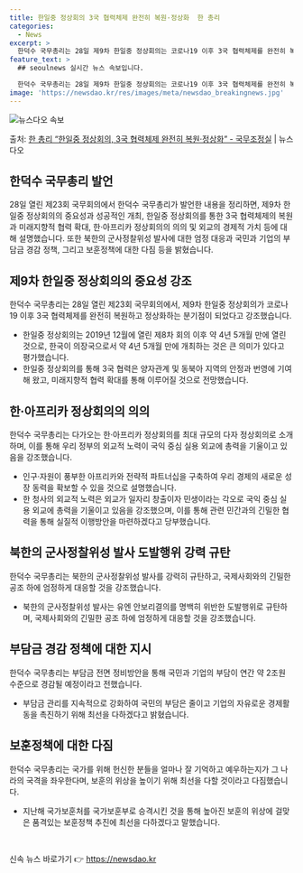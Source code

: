 ```yaml
---
title: 한일중 정상회의 3국 협력체제 완전히 복원·정상화  한 총리
categories:
  - News
excerpt: >
  한덕수 국무총리는 28일 제9차 한일중 정상회의는 코로나19 이후 3국 협력체제를 완전히 복원하고 정상화하는…
feature_text: >
  ## seoulnews 실시간 뉴스 속보입니다.

  한덕수 국무총리는 28일 제9차 한일중 정상회의는 코로나19 이후 3국 협력체제를 완전히 복원하고 정상화하는…
image: 'https://newsdao.kr/res/images/meta/newsdao_breakingnews.jpg'
---
```


![뉴스다오 속보](https://newsdao.kr/res/images/meta/newsdao_breakingnews.jpg)

<p>출처: <a href="https://newsdao.kr/3929" rel="dofollow">한 총리 “한일중 정상회의, 3국 협력체제 완전히 복원·정상화” - 국무조정실</a> | 뉴스다오</p>

<h2 data-ke-size="size26">한덕수 국무총리 발언</h2>
<p data-ke-size="size16">28일 열린 제23회 국무회의에서 한덕수 국무총리가 발언한 내용을 정리하면, 제9차 한일중 정상회의의 중요성과 성공적인 개최, 한일중 정상회의를 통한 3국 협력체제의 복원과 미래지향적 협력 확대, 한·아프리카 정상회의의 의의 및 외교의 경제적 가치 등에 대해 설명했습니다. 또한 북한의 군사정찰위성 발사에 대한 엄정 대응과 국민과 기업의 부담금 경감 정책, 그리고 보훈정책에 대한 다짐 등을 밝혔습니다.</p>

<h2 data-ke-size="size26">제9차 한일중 정상회의의 중요성 강조</h2>
<p data-ke-size="size16">한덕수 국무총리는 28일 열린 제23회 국무회의에서, 제9차 한일중 정상회의가 코로나19 이후 3국 협력체제를 완전히 복원하고 정상화하는 분기점이 되었다고 강조했습니다.</p>
<ul>
<li>한일중 정상회의는 2019년 12월에 열린 제8차 회의 이후 약 4년 5개월 만에 열린 것으로, 한국이 의장국으로서 약 4년 5개월 만에 개최하는 것은 큰 의미가 있다고 평가했습니다.</li>
<li>한일중 정상회의를 통해 3국 협력은 양자관계 및 동북아 지역의 안정과 번영에 기여해 왔고, 미래지향적 협력 확대를 통해 이루어질 것으로 전망했습니다.</li>
</ul>

<h2 data-ke-size="size26">한·아프리카 정상회의의 의의</h2>
<p data-ke-size="size16">한덕수 국무총리는 다가오는 한·아프리카 정상회의를 최대 규모의 다자 정상회의로 소개하며, 이를 통해 우리 정부의 외교적 노력이 국익 중심 실용 외교에 총력을 기울이고 있음을 강조했습니다.</p>
<ul>
<li>인구·자원이 풍부한 아프리카와 전략적 파트너십을 구축하여 우리 경제의 새로운 성장 동력을 확보할 수 있을 것으로 설명했습니다.</li>
<li>한 청사의 외교적 노력은 외교가 일자리 창출이자 민생이라는 각오로 국익 중심 실용 외교에 총력을 기울이고 있음을 강조했으며, 이를 통해 관련 민간과의 긴밀한 협력을 통해 실질적 이행방안을 마련하겠다고 당부했습니다.</li>
</ul>

<h2 data-ke-size="size26">북한의 군사정찰위성 발사 도발행위 강력 규탄</h2>
<p data-ke-size="size16">한덕수 국무총리는 북한의 군사정찰위성 발사를 강력히 규탄하고, 국제사회와의 긴밀한 공조 하에 엄정하게 대응할 것을 강조했습니다.</p>
<ul>
<li>북한의 군사정찰위성 발사는 유엔 안보리결의를 명백히 위반한 도발행위로 규탄하며, 국제사회와의 긴밀한 공조 하에 엄정하게 대응할 것을 강조했습니다.</li>
</ul>

<h2 data-ke-size="size26">부담금 경감 정책에 대한 지시</h2>
<p data-ke-size="size16">한덕수 국무총리는 부담금 전면 정비방안을 통해 국민과 기업의 부담이 연간 약 2조원 수준으로 경감될 예정이라고 전했습니다.</p>
<ul>
<li>부담금 관리를 지속적으로 강화하여 국민의 부담은 줄이고 기업의 자유로운 경제활동을 촉진하기 위해 최선을 다하겠다고 밝혔습니다.</li>
</ul>

<h2 data-ke-size="size26">보훈정책에 대한 다짐</h2>
<p data-ke-size="size16">한덕수 국무총리는 국가를 위해 헌신한 분들을 얼마나 잘 기억하고 예우하는지가 그 나라의 국격을 좌우한다며, 보훈의 위상을 높이기 위해 최선을 다할 것이라고 다짐했습니다.</p>
<ul>
<li>지난해 국가보훈처를 국가보훈부로 승격시킨 것을 통해 높아진 보훈의 위상에 걸맞은 품격있는 보훈정책 추진에 최선을 다하겠다고 말했습니다.</li>
</ul>

<p data-ke-size="size16">&nbsp;</p> 

신속 뉴스 바로가기 👉 <a href="https://newsdao.kr" rel="dofollow">https://newsdao.kr</a>


